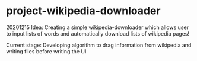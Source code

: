 # project-wikipedia-downloader

20201215
Idea: 
Creating a simple wikipedia-downloader which allows user to input lists of words and automatically download lists of wikipedia pages!

Current stage:
Developing algorithm to drag information from wikipedia and writing files before writing the UI
